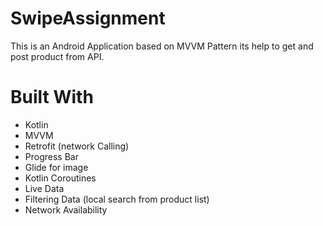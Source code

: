 # SwipeAssignment

This is an Android Application based on MVVM Pattern its help to get and post product from API.

# Built With
+ Kotlin
+ MVVM
+ Retrofit (network Calling)
+ Progress Bar
+ Glide for image
+ Kotlin Coroutines
+ Live Data
+ Filtering Data (local search from product list)
+ Network Availability


